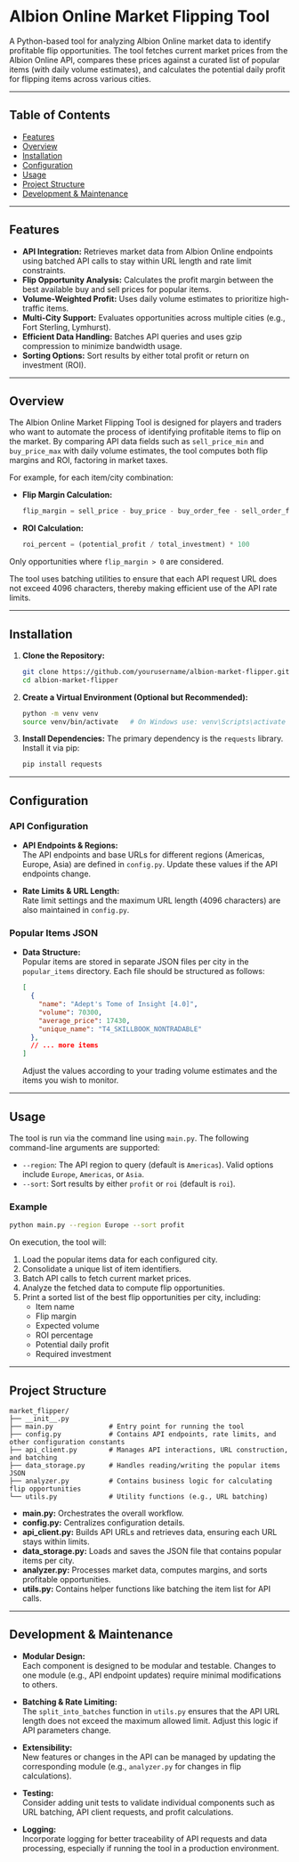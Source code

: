 # Albion Online Market Flipping Tool

A Python-based tool for analyzing Albion Online market data to identify profitable flip opportunities. The tool fetches current market prices from the Albion Online API, compares these prices against a curated list of popular items (with daily volume estimates), and calculates the potential daily profit for flipping items across various cities.

---

## Table of Contents

- [Features](#features)
- [Overview](#overview)
- [Installation](#installation)
- [Configuration](#configuration)
- [Usage](#usage)
- [Project Structure](#project-structure)
- [Development & Maintenance](#development--maintenance)

---

## Features

- **API Integration:** Retrieves market data from Albion Online endpoints using batched API calls to stay within URL length and rate limit constraints.
- **Flip Opportunity Analysis:** Calculates the profit margin between the best available buy and sell prices for popular items.
- **Volume-Weighted Profit:** Uses daily volume estimates to prioritize high-traffic items.
- **Multi-City Support:** Evaluates opportunities across multiple cities (e.g., Fort Sterling, Lymhurst).
- **Efficient Data Handling:** Batches API queries and uses gzip compression to minimize bandwidth usage.
- **Sorting Options:** Sort results by either total profit or return on investment (ROI).

---

## Overview

The Albion Online Market Flipping Tool is designed for players and traders who want to automate the process of identifying profitable items to flip on the market. By comparing API data fields such as `sell_price_min` and `buy_price_max` with daily volume estimates, the tool computes both flip margins and ROI, factoring in market taxes.

For example, for each item/city combination:
- **Flip Margin Calculation:**
  ```python
  flip_margin = sell_price - buy_price - buy_order_fee - sell_order_fee
  ```
- **ROI Calculation:**
  ```python
  roi_percent = (potential_profit / total_investment) * 100
  ```
Only opportunities where `flip_margin > 0` are considered.

The tool uses batching utilities to ensure that each API request URL does not exceed 4096 characters, thereby making efficient use of the API rate limits.

---

## Installation

1. **Clone the Repository:**
   ```bash
   git clone https://github.com/yourusername/albion-market-flipper.git
   cd albion-market-flipper
   ```

2. **Create a Virtual Environment (Optional but Recommended):**
   ```bash
   python -m venv venv
   source venv/bin/activate   # On Windows use: venv\Scripts\activate
   ```

3. **Install Dependencies:**
   The primary dependency is the `requests` library. Install it via pip:
   ```bash
   pip install requests
   ```

---

## Configuration

### API Configuration

- **API Endpoints & Regions:**  
  The API endpoints and base URLs for different regions (Americas, Europe, Asia) are defined in `config.py`. Update these values if the API endpoints change.

- **Rate Limits & URL Length:**  
  Rate limit settings and the maximum URL length (4096 characters) are also maintained in `config.py`.

### Popular Items JSON

- **Data Structure:**  
  Popular items are stored in separate JSON files per city in the `popular_items` directory. Each file should be structured as follows:
  ```json
  [
    {
      "name": "Adept's Tome of Insight [4.0]",
      "volume": 70300,
      "average_price": 17430,
      "unique_name": "T4_SKILLBOOK_NONTRADABLE"
    },
    // ... more items
  ]
  ```
  Adjust the values according to your trading volume estimates and the items you wish to monitor.

---

## Usage

The tool is run via the command line using `main.py`. The following command-line arguments are supported:

- `--region`: The API region to query (default is `Americas`). Valid options include `Europe`, `Americas`, or `Asia`.
- `--sort`: Sort results by either `profit` or `roi` (default is `roi`).

### Example

```bash
python main.py --region Europe --sort profit
```

On execution, the tool will:
1. Load the popular items data for each configured city.
2. Consolidate a unique list of item identifiers.
3. Batch API calls to fetch current market prices.
4. Analyze the fetched data to compute flip opportunities.
5. Print a sorted list of the best flip opportunities per city, including:
   - Item name
   - Flip margin
   - Expected volume
   - ROI percentage
   - Potential daily profit
   - Required investment

---

## Project Structure

```
market_flipper/
├── __init__.py
├── main.py              # Entry point for running the tool
├── config.py            # Contains API endpoints, rate limits, and other configuration constants
├── api_client.py        # Manages API interactions, URL construction, and batching
├── data_storage.py      # Handles reading/writing the popular items JSON
├── analyzer.py          # Contains business logic for calculating flip opportunities
└── utils.py             # Utility functions (e.g., URL batching)
```

- **main.py:** Orchestrates the overall workflow.
- **config.py:** Centralizes configuration details.
- **api_client.py:** Builds API URLs and retrieves data, ensuring each URL stays within limits.
- **data_storage.py:** Loads and saves the JSON file that contains popular items per city.
- **analyzer.py:** Processes market data, computes margins, and sorts profitable opportunities.
- **utils.py:** Contains helper functions like batching the item list for API calls.

---

## Development & Maintenance

- **Modular Design:**  
  Each component is designed to be modular and testable. Changes to one module (e.g., API endpoint updates) require minimal modifications to others.

- **Batching & Rate Limiting:**  
  The `split_into_batches` function in `utils.py` ensures that the API URL length does not exceed the maximum allowed limit. Adjust this logic if API parameters change.

- **Extensibility:**  
  New features or changes in the API can be managed by updating the corresponding module (e.g., `analyzer.py` for changes in flip calculations).

- **Testing:**  
  Consider adding unit tests to validate individual components such as URL batching, API client requests, and profit calculations.

- **Logging:**  
  Incorporate logging for better traceability of API requests and data processing, especially if running the tool in a production environment.

